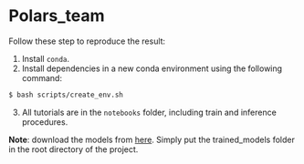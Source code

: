 # Polars_team

Follow these step to reproduce the result:
1. Install `conda`.
2. Install dependencies in a new conda environment using the following command:
```bash
$ bash scripts/create_env.sh
```
3. All tutorials are in the `notebooks` folder, including train and inference procedures.

**Note**: download the models from [here](https://drive.google.com/file/d/1FqhgfdM5sYKfqQuAYyiFNvkchxSJiGhP/view?usp=drive_link). Simply put the trained_models folder in the root directory of the project.
